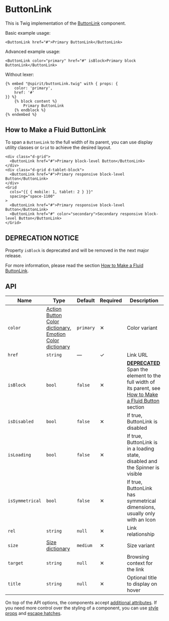 # ButtonLink

This is Twig implementation of the [ButtonLink][button] component.

Basic example usage:

```twig
<ButtonLink href="#">Primary ButtonLink</ButtonLink>
```

Advanced example usage:

```twig
<ButtonLink color="primary" href="#" isBlock>Primary block ButtonLink</ButtonLink>
```

Without lexer:

```twig
{% embed "@spirit/buttonLink.twig" with { props: {
    color: 'primary',
    href: '#'
}} %}
    {% block content %}
        Primary ButtonLink
    {% endblock %}
{% endembed %}
```

## How to Make a Fluid ButtonLink

To span a `ButtonLink` to the full width of its parent, you can use display utility classes or `Grid` to achieve the desired layout.

```twig
<div class="d-grid">
  <ButtonLink href="#">Primary block-level Button</ButtonLink>
</div>
<div class="d-grid d-tablet-block">
  <ButtonLink href="#">Primary responsive block-level Button</ButtonLink>
</div>
<Grid
  cols="{{ { mobile: 1, tablet: 2 } }}"
  spacing="space-1100"
>
  <ButtonLink href="#">Primary responsive block-level Button</ButtonLink>
  <ButtonLink href="#" color="secondary">Secondary responsive block-level Button</ButtonLink>
</Grid>
```

## DEPRECATION NOTICE

Property `isBlock` is deprecated and will be removed in the next major release.

For more information, please read the section [How to Make a Fluid ButtonLink](#how-to-make-a-fluid-buttonlink).

## API

| Name            | Type                                                                                             | Default   | Required | Description                                                                                                                                                       |
| --------------- | ------------------------------------------------------------------------------------------------ | --------- | -------- | ----------------------------------------------------------------------------------------------------------------------------------------------------------------- |
| `color`         | [Action Button Color dictionary][dictionary-color], [Emotion Color dictionary][dictionary-color] | `primary` | ✕        | Color variant                                                                                                                                                     |
| `href`          | `string`                                                                                         | —         | ✓        | Link URL                                                                                                                                                          |
| `isBlock`       | `bool`                                                                                           | `false`   | ✕        | [**DEPRECATED**](#deprecation-notice) Span the element to the full width of its parent, see [How to Make a Fluid Button](#how-to-make-a-fluid-buttonlink) section |
| `isDisabled`    | `bool`                                                                                           | `false`   | ✕        | If true, ButtonLink is disabled                                                                                                                                   |
| `isLoading`     | `bool`                                                                                           | `false`   | ✕        | If true, ButtonLink is in a loading state, disabled and the Spinner is visible                                                                                    |
| `isSymmetrical` | `bool`                                                                                           | `false`   | ✕        | If true, ButtonLink has symmetrical dimensions, usually only with an Icon                                                                                         |
| `rel`           | `string`                                                                                         | `null`    | ✕        | Link relationship                                                                                                                                                 |
| `size`          | [Size dictionary][dictionary-size]                                                               | `medium`  | ✕        | Size variant                                                                                                                                                      |
| `target`        | `string`                                                                                         | `null`    | ✕        | Browsing context for the link                                                                                                                                     |
| `title`         | `string`                                                                                         | `null`    | ✕        | Optional title to display on hover                                                                                                                                |

On top of the API options, the components accept [additional attributes][readme-additional-attributes].
If you need more control over the styling of a component, you can use [style props][readme-style-props]
and [escape hatches][readme-escape-hatches].

[button]: https://github.com/lmc-eu/spirit-design-system/tree/main/packages/web/src/scss/components/Button
[dictionary-color]: https://github.com/lmc-eu/spirit-design-system/tree/main/docs/DICTIONARIES.md#color
[dictionary-size]: https://github.com/lmc-eu/spirit-design-system/tree/main/docs/DICTIONARIES.md#size
[readme-additional-attributes]: https://github.com/lmc-eu/spirit-design-system/blob/main/packages/web-twig/README.md#additional-attributes
[readme-escape-hatches]: https://github.com/lmc-eu/spirit-design-system/blob/main/packages/web-twig/README.md#escape-hatches
[readme-style-props]: https://github.com/lmc-eu/spirit-design-system/blob/main/packages/web-twig/README.md#style-props
